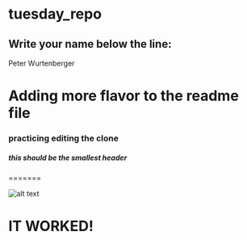 # tuesday_repo

Write your name below the line:
--------------------------------------------------------

Peter Wurtenberger

# Adding more flavor to the readme file
### practicing editing the clone
##### this should be the smallest header
=======

![![alt text](image.png)](https://www.hpshop.co.za/media/magefan_blog/5_Best_Coding_Programs_for_Aspiring_Programmers1650304687858345.jpg)

# IT WORKED!
